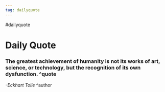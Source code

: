 ```yaml
---
tag: dailyquote
---
```


#dailyquote

# Daily Quote

### The greatest achievement of humanity is not its works of art, science, or technology, but the recognition of its own dysfunction. ^quote
*-Eckhart Tolle* ^author
